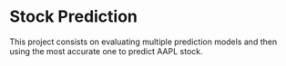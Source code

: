 # Stock Prediction
This project consists on evaluating multiple prediction models and then using the most accurate one to predict AAPL stock.
